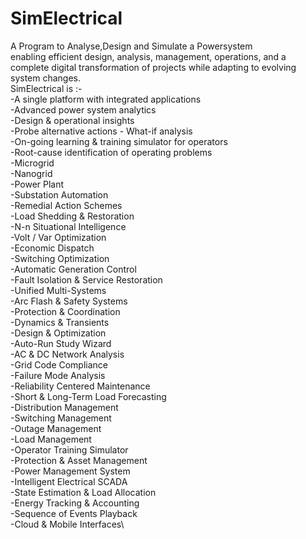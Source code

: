 # SimElectrical
A Program to Analyse,Design and Simulate a Powersystem\
enabling efficient design, analysis, management, operations, and a complete digital transformation of projects while adapting to evolving system changes.\
SimElectrical is :-\
-A single platform with integrated applications\
-Advanced power system analytics\
-Design & operational insights\
-Probe alternative actions - What-if analysis\
-On-going learning & training simulator for operators\
-Root-cause identification of operating problems\
-Microgrid\
-Nanogrid\
-Power Plant\
-Substation Automation\
-Remedial Action Schemes\
-Load Shedding & Restoration\
-N-n Situational Intelligence\
-Volt / Var Optimization\
-Economic Dispatch\
-Switching Optimization\
-Automatic Generation Control\
-Fault Isolation & Service Restoration\
-Unified Multi-Systems\
-Arc Flash & Safety Systems\
-Protection & Coordination\
-Dynamics & Transients\
-Design & Optimization\
-Auto-Run Study Wizard\
-AC & DC Network Analysis\
-Grid Code Compliance\
-Failure Mode Analysis\
-Reliability Centered Maintenance\
-Short & Long-Term Load Forecasting\
-Distribution Management\
-Switching Management\
-Outage Management\
-Load Management\
-Operator Training Simulator\
-Protection & Asset Management\
-Power Management System\
-Intelligent Electrical SCADA\
-State Estimation & Load Allocation\
-Energy Tracking & Accounting\
-Sequence of Events Playback\
-Cloud & Mobile Interfaces\
